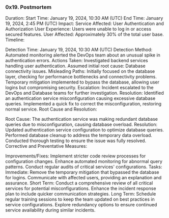 ### 0x19. Postmortem
Duration:
Start Time: January 19, 2024, 10:30 AM (UTC)
End Time: January 19, 2024, 2:45 PM (UTC)
Impact:
Service Affected: User Authentication and Authorization
User Experience: Users were unable to log in or access secured features.
User Affected: Approximately 30% of the total user base.
Timeline:

Detection Time:
January 19, 2024, 10:30 AM (UTC)
Detection Method:
Automated monitoring alerted the DevOps team about an unusual spike in authentication errors.
Actions Taken:
Investigated backend services handling user authentication.
Assumed initial root cause: Database connectivity issues.
Misleading Paths:
Initially focused on the database layer, checking for performance bottlenecks and connectivity problems.
Temporary mitigation implemented to bypass the database, allowing user logins but compromising security.
Escalation:
Incident escalated to the DevOps and Database teams for further investigation.
Resolution:
Identified an authentication service misconfiguration causing excessive database queries.
Implemented a quick fix to correct the misconfiguration, restoring normal service.
Root Cause and Resolution:

Root Cause:
The authentication service was making redundant database queries due to misconfiguration, causing database overload.
Resolution:
Updated authentication service configuration to optimize database queries.
Performed database cleanup to address the temporary data overload.
Conducted thorough testing to ensure the issue was fully resolved.
Corrective and Preventative Measures:

Improvements/Fixes:
Implement stricter code review processes for configuration changes.
Enhance automated monitoring for abnormal query patterns.
Conduct regular audits of critical services' configurations.
Tasks:
Immediate:
Remove the temporary mitigation that bypassed the database for logins.
Communicate with affected users, providing an explanation and assurance.
Short Term:
Conduct a comprehensive review of all critical services for potential misconfigurations.
Enhance the incident response plan to include quicker communication strategies.
Long Term:
Schedule regular training sessions to keep the team updated on best practices in service configurations.
Explore redundancy options to ensure continued service availability during similar incidents.
